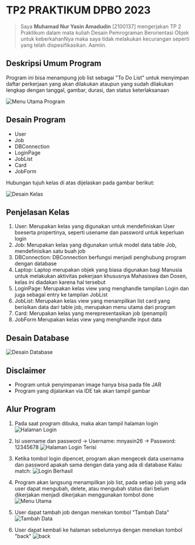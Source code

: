 # TP2 PRAKTIKUM DPBO 2023

> Saya **Muhamad Nur Yasin Amadudin** [2100137] mengerjakan
TP 2 Praktikum dalam
mata kuliah Desain Pemrograman Berorientasi Objek
untuk keberkahanNya maka saya tidak melakukan
kecurangan seperti yang telah dispesifikasikan. Aamiin.

## Deskripsi Umum Program
Program ini bisa menampung job list sebagai "To Do List" untuk menyimpan daftar perkerjaan yang akan dilakukan ataupun yang sudah dilakukan lengkap dengan tanggal, gambar, durasi, dan status keterlaksanaan

![Menu Utama Program](https://github.com/mnyasin26/TP2DPBO2023/blob/main/Screenshot/Cuplikan%20layar%202023-04-12%20185419.png)

## Desain Program
- User
- Job
- DBConnection
- LoginPage
- JobList
- Card
- JobForm

Hubungan tujuh kelas di atas dijelaskan pada gambar berikut:

![Desain Kelas](https://github.com/mnyasin26/TP2DPBO2023/blob/main/TP2DPBO2023_Design.png)

## Penjelasan Kelas
1. User:
Merupakan kelas yang digunakan untuk mendefiniskan User bseserta propertinya, seperti usename dan password untuk keperluan login
2. Job:
Merupakan kelas yang digunakan untuk model data table Job, mendefinisikan satu buah job
3. DBConnection:
DBConnection berfungsi menjadi penghubung program dengan database
4. Laptop:
Laptop merupakan objek yang biasa digunakan bagi Manusia untuk melakukan aktivitas pekerjaan khususnya Mahasiswa dan Dosen, kelas ini diadakan karena hal tersebut
5. LoginPage:
Merupakan kelas view yang menghandle tampilan Login dan juga sebagai entry ke tampilan JobList
6. JobList:
Merupakan kelas view yang menampilkan list card yang berisikan data dari table job, merupakan menu utama dari program
7. Card:
Merupakan kelas yang merepresentasikan job (penampil)
8. JobForm
Merupakan kelas view yang menghandle input data

## Desain Database
![Desain Database](https://github.com/mnyasin26/TP2DPBO2023/blob/main/Desain%20Database.png)

## Disclaimer
- Program untuk penyimpanan image hanya bisa pada file JAR
- Program yang dijalankan via IDE tak akan tampil gambar

## Alur Program
1. Pada saat program dibuka, maka akan tampil halaman login
![Halaman Login](https://github.com/mnyasin26/TP2DPBO2023/blob/main/Screenshot/Cuplikan%20layar%202023-04-12%20185356.png)

2. Isi username dan password
-> Username: mnyasin26
-> Password: 12345678
![Halaman Login Terisi](https://github.com/mnyasin26/TP2DPBO2023/blob/main/Screenshot/Cuplikan%20layar%202023-04-12%20185407.png)

3. Ketika tombol login dipencet, program akan mengecek data usernama dan password apakah sama dengan data yang ada di database
Kalau match:
![Login Berhasil](https://github.com/mnyasin26/TP2DPBO2023/blob/main/Screenshot/Cuplikan%20layar%202023-04-12%20185412.png)

4. Program akan langsung menampilkan job list, pada setiap job yang ada user dapat mengubah, delete, atau mengubah status dari belum dikerjakan menjadi dikerjakan menggunakan tombol done
![Menu Utama](https://github.com/mnyasin26/TP2DPBO2023/blob/main/Screenshot/Cuplikan%20layar%202023-04-12%20185419.png)

6. User dapat tambah job dengan menekan tombol "Tambah Data"
![Tambah Data](https://github.com/mnyasin26/TP2DPBO2023/blob/main/Screenshot/Cuplikan%20layar%202023-04-12%20185434.png)

7. User dapat kembali ke halaman sebelumnya dengan menekan tombol "back"
![back](https://github.com/mnyasin26/TP2DPBO2023/blob/main/Screenshot/Cuplikan%20layar%202023-04-12%20185534.png)

